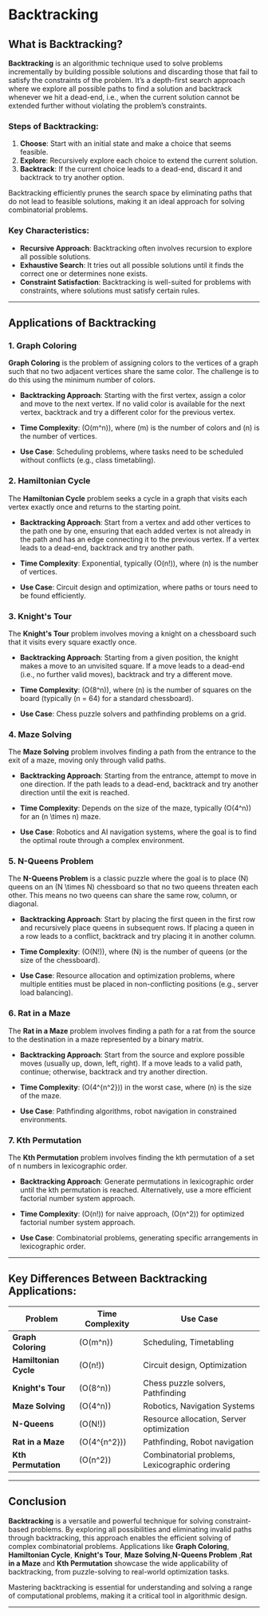 # Backtracking

## What is Backtracking?

**Backtracking** is an algorithmic technique used to solve problems incrementally by building possible solutions and discarding those that fail to satisfy the constraints of the problem. It’s a depth-first search approach where we explore all possible paths to find a solution and backtrack whenever we hit a dead-end, i.e., when the current solution cannot be extended further without violating the problem’s constraints.

### Steps of Backtracking:

1. **Choose**: Start with an initial state and make a choice that seems feasible.
2. **Explore**: Recursively explore each choice to extend the current solution.
3. **Backtrack**: If the current choice leads to a dead-end, discard it and backtrack to try another option.

Backtracking efficiently prunes the search space by eliminating paths that do not lead to feasible solutions, making it an ideal approach for solving combinatorial problems.

### Key Characteristics:

- **Recursive Approach**: Backtracking often involves recursion to explore all possible solutions.
- **Exhaustive Search**: It tries out all possible solutions until it finds the correct one or determines none exists.
- **Constraint Satisfaction**: Backtracking is well-suited for problems with constraints, where solutions must satisfy certain rules.

---

## Applications of Backtracking

### 1. **Graph Coloring**

**Graph Coloring** is the problem of assigning colors to the vertices of a graph such that no two adjacent vertices share the same color. The challenge is to do this using the minimum number of colors.

- **Backtracking Approach**: Starting with the first vertex, assign a color and move to the next vertex. If no valid color is available for the next vertex, backtrack and try a different color for the previous vertex.
  
- **Time Complexity**: \(O(m^n)\), where \(m\) is the number of colors and \(n\) is the number of vertices.
  
- **Use Case**: Scheduling problems, where tasks need to be scheduled without conflicts (e.g., class timetabling).

### 2. **Hamiltonian Cycle**

The **Hamiltonian Cycle** problem seeks a cycle in a graph that visits each vertex exactly once and returns to the starting point.

- **Backtracking Approach**: Start from a vertex and add other vertices to the path one by one, ensuring that each added vertex is not already in the path and has an edge connecting it to the previous vertex. If a vertex leads to a dead-end, backtrack and try another path.
  
- **Time Complexity**: Exponential, typically \(O(n!)\), where \(n\) is the number of vertices.
  
- **Use Case**: Circuit design and optimization, where paths or tours need to be found efficiently.

### 3. **Knight's Tour**

The **Knight's Tour** problem involves moving a knight on a chessboard such that it visits every square exactly once.

- **Backtracking Approach**: Starting from a given position, the knight makes a move to an unvisited square. If a move leads to a dead-end (i.e., no further valid moves), backtrack and try a different move.
  
- **Time Complexity**: \(O(8^n)\), where \(n\) is the number of squares on the board (typically \(n = 64\) for a standard chessboard).
  
- **Use Case**: Chess puzzle solvers and pathfinding problems on a grid.

### 4. **Maze Solving**

The **Maze Solving** problem involves finding a path from the entrance to the exit of a maze, moving only through valid paths.

- **Backtracking Approach**: Starting from the entrance, attempt to move in one direction. If the path leads to a dead-end, backtrack and try another direction until the exit is reached.
  
- **Time Complexity**: Depends on the size of the maze, typically \(O(4^n)\) for an \(n \times n\) maze.
  
- **Use Case**: Robotics and AI navigation systems, where the goal is to find the optimal route through a complex environment.

### 5. **N-Queens Problem**

The **N-Queens Problem** is a classic puzzle where the goal is to place \(N\) queens on an \(N \times N\) chessboard so that no two queens threaten each other. This means no two queens can share the same row, column, or diagonal.

- **Backtracking Approach**: Start by placing the first queen in the first row and recursively place queens in subsequent rows. If placing a queen in a row leads to a conflict, backtrack and try placing it in another column.
  
- **Time Complexity**: \(O(N!)\), where \(N\) is the number of queens (or the size of the chessboard).
  
- **Use Case**: Resource allocation and optimization problems, where multiple entities must be placed in non-conflicting positions (e.g., server load balancing).

### 6. **Rat in a Maze**

The **Rat in a Maze** problem involves finding a path for a rat from the source to the destination in a maze represented by a binary matrix.

- **Backtracking Approach**: Start from the source and explore possible moves (usually up, down, left, right). If a move leads to a valid path, continue; otherwise, backtrack and try another direction.
  
- **Time Complexity**: \(O(4^{n^2})\) in the worst case, where \(n\) is the size of the maze.
  
- **Use Case**: Pathfinding algorithms, robot navigation in constrained environments.

### 7. **Kth Permutation**

The **Kth Permutation** problem involves finding the kth permutation of a set of n numbers in lexicographic order.

- **Backtracking Approach**: Generate permutations in lexicographic order until the kth permutation is reached. Alternatively, use a more efficient factorial number system approach.
  
- **Time Complexity**: \(O(n!)\) for naive approach, \(O(n^2)\) for optimized factorial number system approach.
  
- **Use Case**: Combinatorial problems, generating specific arrangements in lexicographic order.

---

## Key Differences Between Backtracking Applications:

| Problem             | Time Complexity | Use Case                                  |
|---------------------|-----------------|-------------------------------------------|
| **Graph Coloring**   | \(O(m^n)\)      | Scheduling, Timetabling                   |
| **Hamiltonian Cycle**| \(O(n!)\)       | Circuit design, Optimization              |
| **Knight's Tour**    | \(O(8^n)\)      | Chess puzzle solvers, Pathfinding         |
| **Maze Solving**     | \(O(4^n)\)      | Robotics, Navigation Systems              |
| **N-Queens**         | \(O(N!)\)       | Resource allocation, Server optimization  |
| **Rat in a Maze**    | \(O(4^{n^2})\)  | Pathfinding, Robot navigation             |
| **Kth Permutation**  | \(O(n^2)\)      | Combinatorial problems, Lexicographic ordering |

---

## Conclusion

**Backtracking** is a versatile and powerful technique for solving constraint-based problems. By exploring all possibilities and eliminating invalid paths through backtracking, this approach enables the efficient solving of complex combinatorial problems. Applications like **Graph Coloring**, **Hamiltonian Cycle**, **Knight's Tour**, **Maze Solving**,**N-Queens Problem** ,**Rat in a Maze** and **Kth Permutation** showcase the wide applicability of backtracking, from puzzle-solving to real-world optimization tasks.

Mastering backtracking is essential for understanding and solving a range of computational problems, making it a critical tool in algorithmic design.

---
